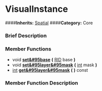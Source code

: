 #  VisualInstance  
####**Inherits:** [Spatial](class_spatial)
####**Category:** Core

###  Brief Description  


###  Member Functions 
  * void  **[set&#95base](#set_base)**  **(** [RID](class_rid) base  **)**
  * void  **[set&#95layer&#95mask](#set_layer_mask)**  **(** [int](class_int) mask  **)**
  * [int](class_int)  **[get&#95layer&#95mask](#get_layer_mask)**  **(** **)** const

###  Member Function Description  
